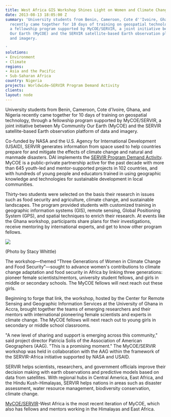 ```yaml
---
title: West Africa GIS Workshop Shines Light on Women and Climate Change
date: 2013-08-13 18:05:00 Z
summary: 'University students from Benin, Cameroon, Cote d''Ivoire, Ghana, and Nigeria
  recently came together for 10 days of training on geospatial technology, through
  a fellowship program supported by MyCOE/SERVIR, a joint initiative between My Community
  Our Earth (MyCOE) and the SERVIR satellite-based Earth observation platform of data
  and imagery.

'
solutions:
- Environment
- Climate
regions:
- Asia and the Pacific
- Sub-Saharan Africa
country: Nigeria
projects: Worldwide—SERVIR Program Demand Activity
clients: 
layout: node
---
```


University students from Benin, Cameroon, Cote d'Ivoire, Ghana, and Nigeria recently came together for 10 days of training on geospatial technology, through a fellowship program supported by MyCOE/SERVIR, a joint initiative between My Community Our Earth (MyCOE) and the SERVIR satellite-based Earth observation platform of data and imagery.

Co-funded by NASA and the U.S. Agency for International Development (USAID), SERVIR generates information from space used to help countries prepare for and mitigate the effects of climate change and natural and manmade disasters. DAI implements the [SERVIR Program Demand Activity][1]. MyCOE is a public-private partnership active for the past decade with more than 645 youth-led and mentor-supported projects in 102 countries, and with hundreds of young people and educators trained in using geographic knowledge and technologies for sustainable development in local communities.

Thirty-two students were selected on the basis their research in issues such as food security and agriculture, climate change, and sustainable landscapes. The program provided students with customized training in geographic information systems (GIS), remote sensing, Global Positioning System (GPS), and spatial techniques to enrich their research. At events like the Ghana workshop, participants share plans for their investigations, receive mentoring by international experts, and get to know other program fellows.

![][2]

(Photo by Stacy Whittle)

The workshop—themed "Three Generations of Women in Climate Change and Food Security"—sought to advance women's contributions to climate change adaptation and food security in Africa by linking three generations: pioneer female scientists/mentors, university student fellows, and girls in middle or secondary schools. The MyCOE fellows will next reach out these girls.

Beginning to forge that link, the workshop, hosted by the Center for Remote Sensing and Geographic Information Services at the University of Ghana in Accra, brought together the teams of emerging researchers and their mentors with international pioneering female scientists and experts in climate change. The MyCOE fellows will next reach out to young girls in secondary or middle school classrooms.

"A new level of sharing and support is emerging across this community," said project director Patricia Solis of the Association of American Geographers (AAG). "This is a promising moment." The MyCOE/SERVIR workshop was held in collaboration with the AAG within the framework of the SERVIR-Africa initiative supported by NASA and USAID.

SERVIR helps scientists, researchers, and government officials improve their decision making with earth observations and predictive models based on data from satellites. With regional hubs in Central America, East Africa, and the Hindu Kush-Himalayas, SERVIR helps nations in areas such as disaster assessment, water resource management, biodiversity conservation, climate change.

[MyCOE/SERVIR][3]-West Africa is the most recent iteration of MyCOE, which also has fellows and mentors working in the Himalayas and East Africa.

[1]: /our-work/projects/worldwide-servir-program-demand-activity
[2]: https://assetify-dai.com/news/COE.jpg
[3]: https://sites.google.com/a/aag.org/mycoe-servirglobal/
